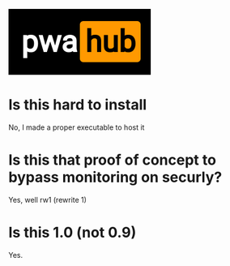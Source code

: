![PwaHub logo](mdassets/pwa-hub.png)
<br>
# Is this hard to install
No, I made a proper executable to host it
# Is this that proof of concept to bypass monitoring on securly?
Yes, well rw1 (rewrite 1)
# Is this 1.0 (not 0.9)
Yes.

